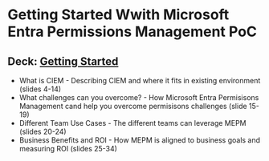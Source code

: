 # Getting Started Wwith Microsoft Entra Permissions Management PoC

## Deck: [Getting Started](./01-MEPM_PoC_Getting_Started.pptx)

- What is CIEM - Describing CIEM and where it fits in existing environment (slides 4-14)
- What challenges can you overcome? - How Microsoft Entra Permisisons Management cand help you overcome permisisons challenges (slide 15-19)
- Different Team Use Cases - The different teams can leverage MEPM (slides 20-24)
- Business Benefits and ROI - How MEPM is aligned to business goals and measuring ROI (slides 25-34)
